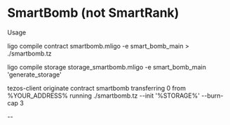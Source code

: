 # SmartBomb (not SmartRank)

Usage

ligo compile contract smartbomb.mligo -e smart_bomb_main > ./smartbomb.tz

ligo compile storage storage_smartbomb.mligo -e smart_bomb_main 'generate_storage'

tezos-client originate contract smartbomb transferring 0 from %YOUR_ADDRESS% running ./smartbomb.tz --init '%STORAGE%' --burn-cap 3

--

